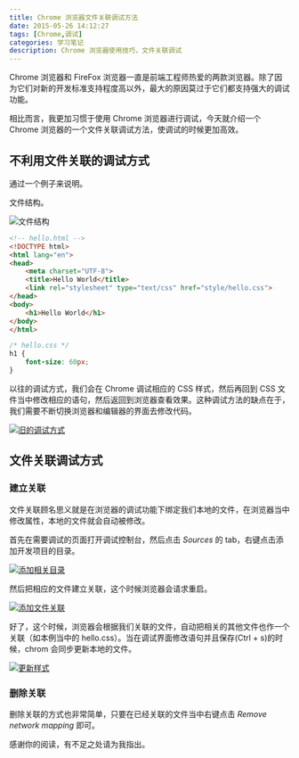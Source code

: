 ```yaml
---
title: Chrome 浏览器文件关联调试方法
date: 2015-05-26 14:12:27
tags: [Chrome,调试]
categories: 学习笔记
description: Chrome 浏览器使用技巧，文件关联调试
---
```


Chrome 浏览器和 FireFox 浏览器一直是前端工程师热爱的两款浏览器。除了因为它们对新的开发标准支持程度高以外，最大的原因莫过于它们都支持强大的调试功能。

<!-- more -->

相比而言，我更加习惯于使用 Chrome 浏览器进行调试，今天就介绍一个 Chrome 浏览器的一个文件关联调试方法，使调试的时候更加高效。

## 不利用文件关联的调试方式

通过一个例子来说明。

文件结构。

![文件结构](http://acwongblog.qiniudn.com/2015-05_hello-folder-structure.PNG)

```html
<!-- hello.html -->
<!DOCTYPE html>
<html lang="en">
<head>
    <meta charset="UTF-8">
    <title>Hello World</title>
    <link rel="stylesheet" type="text/css" href="style/hello.css">
</head>
<body>
    <h1>Hello World</h1>
</body>
</html>
```

```css
/* hello.css */
h1 {
    font-size: 60px;
}
```

以往的调试方式，我们会在 Chrome 调试相应的 CSS 样式，然后再回到 CSS 文件当中修改相应的语句，然后返回到浏览器查看效果。这种调试方法的缺点在于，我们需要不断切换浏览器和编辑器的界面去修改代码。

[![旧的调试方式](http://acwongblog.qiniudn.com/2015-05_old-debugging.gif)](http://acwongblog.qiniudn.com/2015-05_old-debugging.gif)

## 文件关联调试方式

### 建立关联

文件关联顾名思义就是在浏览器的调试功能下绑定我们本地的文件，在浏览器当中修改属性，本地的文件就会自动被修改。

首先在需要调试的页面打开调试控制台，然后点击 *Sources* 的 tab，右键点击添加开发项目的目录。

[![添加相关目录](http://acwongblog.qiniudn.com/2015-05_add-folder.gif)](http://acwongblog.qiniudn.com/2015-05_add-folder.gif)

然后把相应的文件建立关联，这个时候浏览器会请求重启。

[![添加文件关联](http://acwongblog.qiniudn.com/2015-05_map-network.gif)](http://acwongblog.qiniudn.com/2015-05_map-network.gif)

好了，这个时候，浏览器会根据我们关联的文件，自动把相关的其他文件也作一个关联（如本例当中的 hello.css）。当在调试界面修改语句并且保存(Ctrl + s)的时候，chrom 会同步更新本地的文件。

[![更新样式](http://acwongblog.qiniudn.com/2015-05_update-css.gif)](http://acwongblog.qiniudn.com/2015-05_update-css.gif)

### 删除关联

删除关联的方式也非常简单，只要在已经关联的文件当中右键点击 *Remove network mapping* 即可。

感谢你的阅读，有不足之处请为我指出。
